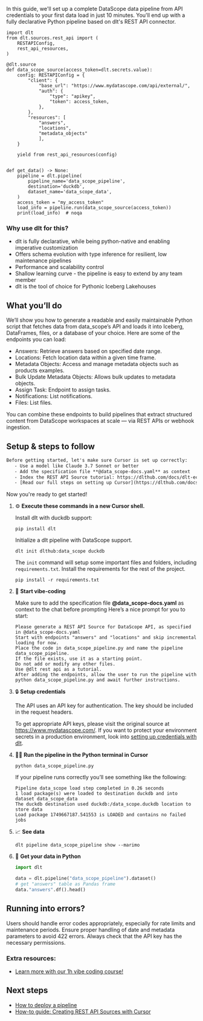 In this guide, we'll set up a complete DataScope data pipeline from API credentials to your first data load in just 10 minutes. You'll end up with a fully declarative Python pipeline based on dlt's REST API connector.

```python-outcome
import dlt
from dlt.sources.rest_api import (
    RESTAPIConfig,
    rest_api_resources,
)

@dlt.source
def data_scope_source(access_token=dlt.secrets.value):
    config: RESTAPIConfig = {
        "client": {
            "base_url": "https://www.mydatascope.com/api/external/",
            "auth": {
                "type": "apikey",
                "token": access_token,
            },
        },
        "resources": [
            "answers",
            "locations",
            "metadata_objects"
            ],
    }

    yield from rest_api_resources(config)


def get_data() -> None:
    pipeline = dlt.pipeline(
        pipeline_name='data_scope_pipeline',
        destination='duckdb',
        dataset_name='data_scope_data', 
    )
    access_token = "my_access_token"
    load_info = pipeline.run(data_scope_source(access_token))
    print(load_info)  # noqa
```

### Why use dlt for this?

- dlt is fully declarative, while being python-native and enabling imperative customization
- Offers schema evolution with type inference for resilient, low maintenance pipelines
- Performance and scalability control
- Shallow learning curve - the pipeline is easy to extend by any team member
- dlt is the tool of choice for Pythonic Iceberg Lakehouses

## What you’ll do

We’ll show you how to generate a readable and easily maintainable Python script that fetches data from data_scope’s API and loads it into Iceberg, DataFrames, files, or a database of your choice. Here are some of the endpoints you can load:

- Answers: Retrieve answers based on specified date range.
- Locations: Fetch location data within a given time frame.
- Metadata Objects: Access and manage metadata objects such as products examples.
- Bulk Update Metadata Objects: Allows bulk updates to metadata objects.
- Assign Task: Endpoint to assign tasks.
- Notifications: List notifications.
- Files: List files.

You can combine these endpoints to build pipelines that extract structured content from DataScope workspaces at scale — via REST APIs or webhook ingestion.

## Setup & steps to follow

```default
Before getting started, let's make sure Cursor is set up correctly:
   - Use a model like Claude 3.7 Sonnet or better
   - Add the specification file **@data_scope-docs.yaml** as context
   - Index the REST API Source tutorial: https://dlthub.com/docs/dlt-ecosystem/verified-sources/rest_api/ and add it to context as **@dlt rest api**
   - [Read our full steps on setting up Cursor](https://dlthub.com/docs/dlt-ecosystem/llm-tooling/cursor-restapi#23-configuring-cursor-with-documentation)
```

Now you're ready to get started! 

1. ⚙️ **Execute these commands in a new Cursor shell.**
    
    Install dlt with duckdb support:
    ```shell
    pip install dlt
    ```

    Initialize a dlt pipeline with DataScope support.
    ```shell
    dlt init dlthub:data_scope duckdb
    ```

    The `init` command will setup some important files and folders, including `requirements.txt`. Install the requirements for the rest of the project.
    ```shell
    pip install -r requirements.txt
    ```
    
2. 🤠 **Start vibe-coding**
    
    Make sure to add the specification file **@data_scope-docs.yaml** as context to the chat before prompting
    Here’s a nice prompt for you to start: 
    
    ```prompt
    Please generate a REST API Source for DataScope API, as specified in @data_scope-docs.yaml 
    Start with endpoints "answers" and "locations" and skip incremental loading for now. 
    Place the code in data_scope_pipeline.py and name the pipeline data_scope_pipeline. 
    If the file exists, use it as a starting point. 
    Do not add or modify any other files. 
    Use @dlt rest api as a tutorial. 
    After adding the endpoints, allow the user to run the pipeline with python data_scope_pipeline.py and await further instructions.
    ```

    
3. 🔒 **Setup credentials** 
    
    The API uses an API key for authentication. The key should be included in the request headers.
    
    To get appropriate API keys, please visit the original source at https://www.mydatascope.com/.
    If you want to protect your environment secrets in a production environment, look into [setting up credentials with dlt](https://dlthub.com/docs/walkthroughs/add_credentials).
    
4. 🏃‍♀️ **Run the pipeline in the Python terminal in Cursor**
    
    ```shell
    python data_scope_pipeline.py
    ```
    
    If your pipeline runs correctly you’ll see something like the following:
    
    ```shell
    Pipeline data_scope load step completed in 0.26 seconds
    1 load package(s) were loaded to destination duckdb and into dataset data_scope_data
    The duckdb destination used duckdb:/data_scope.duckdb location to store data
    Load package 1749667187.541553 is LOADED and contains no failed jobs
    ```
    
5. 📈 **See data**
    
    ```shell
    dlt pipeline data_scope_pipeline show --marimo
    ```
    
6. 🐍 **Get your data in Python**
    
    ```python
    import dlt

   data = dlt.pipeline("data_scope_pipeline").dataset()
   # get "answers" table as Pandas frame
   data."answers".df().head()
    ```

## Running into errors?

Users should handle error codes appropriately, especially for rate limits and maintenance periods. Ensure proper handling of date and metadata parameters to avoid 422 errors. Always check that the API key has the necessary permissions.

### Extra resources:

- [Learn more with our 1h vibe coding course!](https://www.youtube.com/watch?v=GGid70rnJuM)

## Next steps

- [How to deploy a pipeline](https://dlthub.com/docs/walkthroughs/deploy-a-pipeline)
- [How-to guide: Creating REST API Sources with Cursor](https://dlthub.com/docs/dlt-ecosystem/llm-tooling/cursor-restapi)